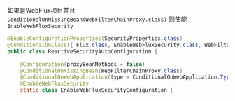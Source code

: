 
如果是WebFlux项目并且`ConditionalOnMissingBean(WebFilterChainProxy.class)`
则使能`EnableWebFluxSecurity`

```java
@EnableConfigurationProperties(SecurityProperties.class)
@ConditionalOnClass({ Flux.class, EnableWebFluxSecurity.class, WebFilterChainProxy.class, WebFluxConfigurer.class })
public class ReactiveSecurityAutoConfiguration {

	@Configuration(proxyBeanMethods = false)
	@ConditionalOnMissingBean(WebFilterChainProxy.class)
	@ConditionalOnWebApplication(type = ConditionalOnWebApplication.Type.REACTIVE)
	@EnableWebFluxSecurity
	static class EnableWebFluxSecurityConfiguration {
```
